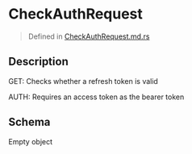 # CheckAuthRequest
> Defined in [CheckAuthRequest.md.rs](../../../routes/auth/check_auth/../../interface/src/interface/routes/auth/check_auth)

## Description
GET: Checks whether a refresh token is valid

AUTH: Requires an access token as the bearer token

## Schema

Empty object

